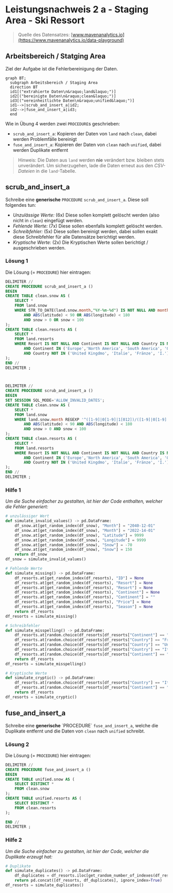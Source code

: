 # Leistungsnachweis 2 a - Staging Area - Ski Ressort

> Quelle des Datensatzes: [www.mavenanalytics.io](https://www.mavenanalytics.io/data-playground)

## Arbeitsbereich / Statging Area

Ziel der Aufgabe ist die Fehlerbereinigung der Daten.

```mermaid
graph BT;
  subgraph Arbeitsbereich / Staging Area
  direction BT
  id1[("extrahierte Daten\n&raquo;land&laquo;")]
  id2[("bereinigte Daten\n&raquo;clean&laquo;")]
  id3[("vereinheitlichte Daten\n&raquo;unified&laquo;")]
  id1-->|scrub_and_insert_a|id2;
  id2-->|fuse_and_insert_a|id3;
  end
```

Wie in Übung 4 werden zwei `PROCEDURE`s geschrieben:

- `scrub_and_insert_a`: Kopieren der Daten von `land` nach `clean`, dabei werden Problemfälle bereinigt
- `fuse_and_insert_a`: Kopieren der Daten von `clean` nach `unified`, dabei werden Duplikate entfernt

> Hinweis: Die Daten aus `land` werden **nie** verändert bzw. bleiben stets unverändert.
> Um sicherzugehen, lade die Daten erneut aus den *CSV-Dateien* in die `land`-Tabelle.

## scrub_and_insert_a

Schreibe eine **generische** `PROCEDURE` `scrub_and_insert_a`.
Diese soll folgendes tun:

- *Unzulässige Werte:* (6x) Diese sollen komplett gelöscht werden (also nicht in `clean`) eingefügt werden.
- *Fehlende Werte:* (7x) Diese sollen ebenfalls komplett gelöscht werden.
- *Schreibfehler:* (5x) Diese sollen bereinigt werden, dabei sollen exakt diese Schreibfehler für alle Datensätze berichtigt werden.
- *Kryptische Werte:* (2x) Die Kryptischen Werte sollen berichtigt / ausgeschrieben werden.

### Lösung 1

Die Lösung (= `PROCEDURE`) hier eintragen:

```sql
DELIMITER //
CREATE PROCEDURE scrub_and_insert_a ()
BEGIN
CREATE TABLE clean.snow AS (
	SELECT *
	FROM land.snow
	WHERE STR_TO_DATE(land.snow.month,"%Y-%m-%d") IS NOT NULL AND month < CURDATE()
		AND ABS(latitude) < 90 OR ABS(longitude) < 180
		AND snow > 0 OR snow < 100
);
CREATE TABLE clean.resorts AS (
	SELECT *
	FROM land.resorts
	WHERE Resort IS NOT NULL AND Continent IS NOT NULL AND Country IS NOT NULL AND Price IS NOT NULL AND ID IS NOT NULL
		AND Continent IN ('Europe','North America', 'South America', 'Oceania', 'Asia')
		AND Country NOT IN ('United Kingdmo', 'Italie', 'Fränze', 'I.')
);
END //
DELIMITER ;



DELIMITER //
CREATE PROCEDURE scrub_and_insert_a ()
BEGIN
SET SESSION SQL_MODE='ALLOW_INVALID_DATES';
CREATE TABLE clean.snow AS (
	SELECT *
	FROM land.snow
	WHERE land.snow.month REGEXP '^([1-9]|0[1-9]|1[012])/([1-9]|0[1-9]|[12][0-9]|3[01])/(19|20)[0-9][0-9]' AND month < CURDATE()
		AND ABS(latitude) < 90 AND ABS(longitude) < 180
		AND snow > 0 AND snow < 100
);
CREATE TABLE clean.resorts AS (
	SELECT *
	FROM land.resorts
	WHERE Resort IS NOT NULL AND Continent IS NOT NULL AND Country IS NOT NULL AND Price IS NOT NULL AND ID IS NOT NULL
		AND Continent IN ('Europe','North America', 'South America', 'Oceania', 'Asia')
		AND Country NOT IN ('United Kingdmo', 'Italie', 'Fränze', 'I.')
);
END //
DELIMITER ;
```

### Hilfe 1

*Um die Suche einfacher zu gestalten, ist hier der Code enthalten, welcher die Fehler generiert:*

```python
# unzulässiger Wert
def simulate_invalid_values() -> pd.DataFrame:
    df_snow.at[get_random_index(df_snow), "Month"] = "2040-12-01"
    df_snow.at[get_random_index(df_snow), "Month"] = "2022-14-01"
    df_snow.at[get_random_index(df_snow), "Latitude"] = 9999
    df_snow.at[get_random_index(df_snow), "Longitude"] = 9999
    df_snow.at[get_random_index(df_snow), "Snow"] = -70
    df_snow.at[get_random_index(df_snow), "Snow"] = 150
    return df_snow
df_snow = simulate_invalid_values()

# Fehlende Werte
def simulate_missing() -> pd.DataFrame:
    df_resorts.at[get_random_index(df_resorts), "ID"] = None
    df_resorts.at[get_random_index(df_resorts), "Resort"] = None
    df_resorts.at[get_random_index(df_resorts), "Resort"] = None
    df_resorts.at[get_random_index(df_resorts), "Continent"] = None
    df_resorts.at[get_random_index(df_resorts), "Continent"] = ""
    df_resorts.at[get_random_index(df_resorts), "Price"] = None
    df_resorts.at[get_random_index(df_resorts), "Season"] = None
    return df_resorts
df_resorts = simulate_missing()

# Schreibfehler
def simulate_misspelling() -> pd.DataFrame:
    df_resorts.at[random.choice(df_resorts[df_resorts["Continent"] == "Europe"].index), "Continent"] = "Europes"
    df_resorts.at[random.choice(df_resorts[df_resorts["Country"] == "France"].index), "Country"] = "Fränze"
    df_resorts.at[random.choice(df_resorts[df_resorts["Country"] == "United Kingdom"].index), "Country"] = "United Kingdmo"
    df_resorts.at[random.choice(df_resorts[df_resorts["Country"] == "Italy"].index), "Country"] = "Italie"
    df_resorts.at[random.choice(df_resorts[df_resorts["Continent"] == "North America"].index), "Continent"] = "North Amerisa"
    return df_resorts
df_resorts = simulate_misspelling()

# Kryptische Werte
def simulate_cryptic() -> pd.DataFrame:
    df_resorts.at[random.choice(df_resorts[df_resorts["Country"] == "Italy"].index), "Country"] = "I."
    df_resorts.at[random.choice(df_resorts[df_resorts["Continent"] == "Europe"].index), "Continent"] = "C."
    return df_resorts
df_resorts = simulate_cryptic()
```

## fuse_and_insert_a

Schreibe eine **generische** ´PROCEDURE´ `fuse_and_insert_a`, welche die Duplikate entfernt und die Daten von `clean` nach `unified` schreibt.

### Lösung 2

Die Lösung (= `PROCEDURE`) hier eintragen:

```sql
DELIMITER //
CREATE PROCEDURE fuse_and_insert_a ()
BEGIN
CREATE TABLE unified.snow AS (
	SELECT DISTINCT *
	FROM clean.snow
);
CREATE TABLE unified.resorts AS (
	SELECT DISTINCT *
	FROM clean.resorts
);

END //
DELIMITER ;
```

### Hilfe 2

*Um die Suche einfacher zu gestalten, ist hier der Code, welcher die Duplikate erzeugt hat:*

```python
# Duplikate
def simulate_duplicates() -> pd.DataFrame:
    df_duplicates = df_resorts.iloc[get_random_number_of_indexes(df_resorts, 5)] # <- 5 Duplikate wurden erzeugt
    return pd.concat([df_resorts, df_duplicates], ignore_index=True)
df_resorts = simulate_duplicates()
```
